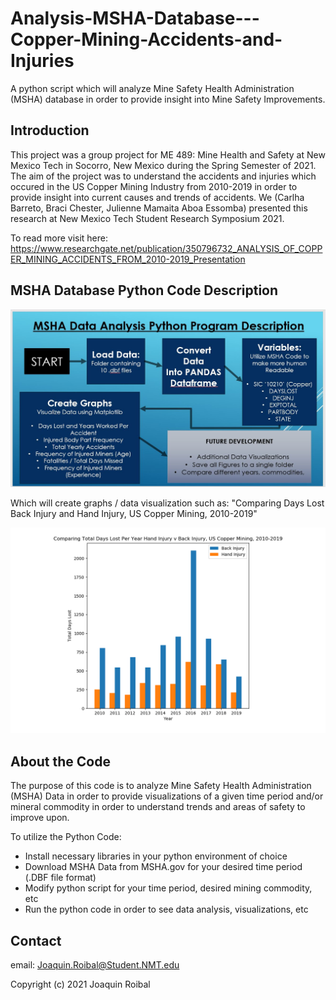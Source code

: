# Analysis-MSHA-Database---Copper-Mining-Accidents-and-Injuries

A python script which will analyze Mine Safety Health Administration (MSHA) database in order to provide insight into Mine Safety Improvements.

## Introduction 

This project was a group project for ME 489: Mine Health and Safety at New Mexico Tech in Socorro, New Mexico during the Spring Semester of 2021. The aim of the project was to understand the accidents and injuries which occured in the US Copper Mining Industry from 2010-2019 in order to provide insight into current causes and trends of accidents. We (Carlha Barreto, Braci Chester, Julienne Mamaita Aboa Essomba) presented this research at New Mexico Tech Student Research Symposium 2021. 

To read more visit here: https://www.researchgate.net/publication/350796732_ANALYSIS_OF_COPPER_MINING_ACCIDENTS_FROM_2010-2019_Presentation

## MSHA Database Python Code Description

![Image of MSHA Database Python Script Description](
https://raw.githubusercontent.com/Roibal/Analysis-MSHA-Database---Copper-Mining-Accidents-and-Injuries/main/MSHA_Data_Analysis_Program_Description.JPG)

Which will create graphs / data visualization such as: "Comparing Days Lost Back Injury and Hand Injury, US Copper Mining, 2010-2019"

![Image of Graph Created by Program: "Comparing Days Lost Back Injury compared Hand Injury, US Copper Mining, 2010-2019"](https://raw.githubusercontent.com/Roibal/Analysis-MSHA-Database---Copper-Mining-Accidents-and-Injuries/main/Total_Days_Lost_Hand_Injury_Back_Injury2010-2019.png)


## About the Code

The purpose of this code is to analyze Mine Safety Health Administration (MSHA) Data in order to provide visualizations of a given time period and/or mineral commodity in order to understand trends and areas of safety to improve upon.

To utilize the Python Code:

* Install necessary libraries in your python environment of choice
* Download MSHA Data from MSHA.gov for your desired time period (.DBF file format)
* Modify python script for your time period, desired mining commodity, etc
* Run the python code in order to see data analysis, visualizations, etc

## Contact

email: Joaquin.Roibal@Student.NMT.edu

Copyright (c) 2021 Joaquin Roibal
